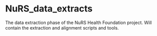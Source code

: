 # NuRS_data_extracts
The data extraction phase of the NuRS Health Foundation project.  Will contain the extraction and alignment scripts and tools.
